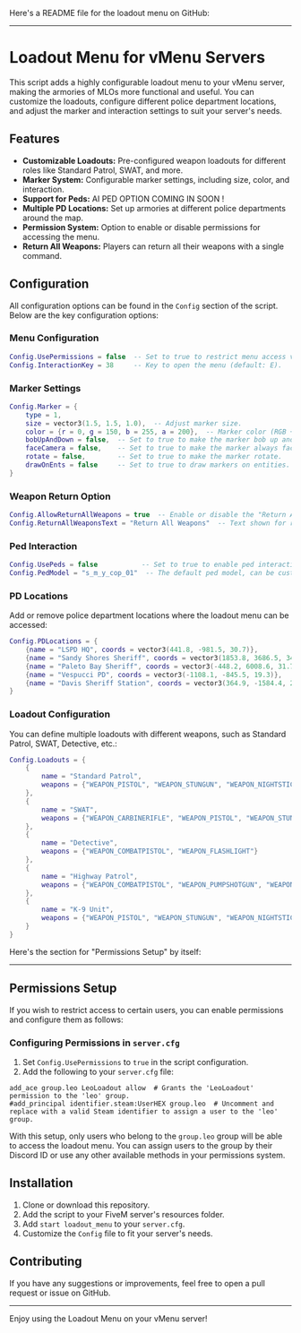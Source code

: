 Here's a README file for the loadout menu on GitHub:

---

# Loadout Menu for vMenu Servers

This script adds a highly configurable loadout menu to your vMenu server, making the armories of MLOs more functional and useful. You can customize the loadouts, configure different police department locations, and adjust the marker and interaction settings to suit your server's needs.

## Features

- **Customizable Loadouts:** Pre-configured weapon loadouts for different roles like Standard Patrol, SWAT, and more.
- **Marker System:** Configurable marker settings, including size, color, and interaction.
- **Support for Peds:** AI PED OPTION COMING IN SOON !
- **Multiple PD Locations:** Set up armories at different police departments around the map.
- **Permission System:** Option to enable or disable permissions for accessing the menu.
- **Return All Weapons:** Players can return all their weapons with a single command.

## Configuration

All configuration options can be found in the `Config` section of the script. Below are the key configuration options:

### Menu Configuration
```lua
Config.UsePermissions = false  -- Set to true to restrict menu access via permissions.
Config.InteractionKey = 38     -- Key to open the menu (default: E).
```

### Marker Settings
```lua
Config.Marker = {
    type = 1,
    size = vector3(1.5, 1.5, 1.0),  -- Adjust marker size.
    color = {r = 0, g = 150, b = 255, a = 200},  -- Marker color (RGB + Alpha).
    bobUpAndDown = false,  -- Set to true to make the marker bob up and down.
    faceCamera = false,    -- Set to true to make the marker always face the camera.
    rotate = false,        -- Set to true to make the marker rotate.
    drawOnEnts = false     -- Set to true to draw markers on entities.
}
```

### Weapon Return Option
```lua
Config.AllowReturnAllWeapons = true  -- Enable or disable the "Return All Weapons" option.
Config.ReturnAllWeaponsText = "Return All Weapons"  -- Text shown for returning all weapons.
```

### Ped Interaction
```lua
Config.UsePeds = false           -- Set to true to enable ped interaction for the menu.
Config.PedModel = "s_m_y_cop_01"  -- The default ped model, can be customized.
```

### PD Locations
Add or remove police department locations where the loadout menu can be accessed:
```lua
Config.PDLocations = {
    {name = "LSPD HQ", coords = vector3(441.8, -981.5, 30.7)},
    {name = "Sandy Shores Sheriff", coords = vector3(1853.8, 3686.5, 34.2)},
    {name = "Paleto Bay Sheriff", coords = vector3(-448.2, 6008.6, 31.7)},
    {name = "Vespucci PD", coords = vector3(-1108.1, -845.5, 19.3)},
    {name = "Davis Sheriff Station", coords = vector3(364.9, -1584.4, 29.3)}
}
```

### Loadout Configuration
You can define multiple loadouts with different weapons, such as Standard Patrol, SWAT, Detective, etc.:
```lua
Config.Loadouts = {
    {
        name = "Standard Patrol",
        weapons = {"WEAPON_PISTOL", "WEAPON_STUNGUN", "WEAPON_NIGHTSTICK", "WEAPON_FLASHLIGHT"}
    },
    {
        name = "SWAT",
        weapons = {"WEAPON_CARBINERIFLE", "WEAPON_PISTOL", "WEAPON_STUNGUN", "WEAPON_FLASHLIGHT", "WEAPON_SMOKEGRENADE"}
    },
    {
        name = "Detective",
        weapons = {"WEAPON_COMBATPISTOL", "WEAPON_FLASHLIGHT"}
    },
    {
        name = "Highway Patrol",
        weapons = {"WEAPON_COMBATPISTOL", "WEAPON_PUMPSHOTGUN", "WEAPON_STUNGUN", "WEAPON_NIGHTSTICK", "WEAPON_FLASHLIGHT"}
    },
    {
        name = "K-9 Unit",
        weapons = {"WEAPON_PISTOL", "WEAPON_STUNGUN", "WEAPON_NIGHTSTICK", "WEAPON_FLASHLIGHT"}
    }
}
```
Here's the section for "Permissions Setup" by itself:

---

## Permissions Setup

If you wish to restrict access to certain users, you can enable permissions and configure them as follows:

### Configuring Permissions in `server.cfg`

1. Set `Config.UsePermissions` to `true` in the script configuration.
2. Add the following to your `server.cfg` file:

```plaintext
add_ace group.leo LeoLoadout allow  # Grants the 'LeoLoadout' permission to the 'leo' group.
#add_principal identifier.steam:UserHEX group.leo  # Uncomment and replace with a valid Steam identifier to assign a user to the 'leo' group.
```

With this setup, only users who belong to the `group.leo` group will be able to access the loadout menu. You can assign users to the group by their Discord ID or use any other available methods in your permissions system.
## Installation

1. Clone or download this repository.
2. Add the script to your FiveM server's resources folder.
3. Add `start loadout_menu` to your `server.cfg`.
4. Customize the `Config` file to fit your server's needs.

## Contributing

If you have any suggestions or improvements, feel free to open a pull request or issue on GitHub.

---

Enjoy using the Loadout Menu on your vMenu server!

